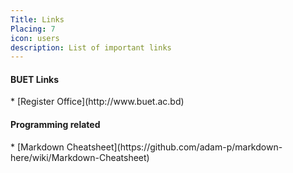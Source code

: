 ```yaml
---
Title: Links
Placing: 7
icon: users
description: List of important links
---
```



#### BUET Links
<div class="sep2"></div>
* [Register Office](http://www.buet.ac.bd)

#### Programming related
<div class="sep2"></div>
* [Markdown Cheatsheet](https://github.com/adam-p/markdown-here/wiki/Markdown-Cheatsheet)